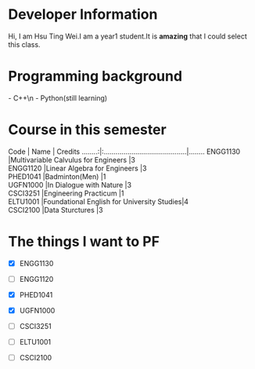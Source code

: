 <h1>Developer Information </h1>
Hi, I am Hsu Ting Wei.I am a year1 student.It is <strong>amazing</strong> that I could select this class.
<h1>Programming background</h1>
- C++\n
- Python(still learning)
<h1>Course in this semester</h1>

 Code    | Name                                      | Credits
........:|:..........................................|........
ENGG1130 |Multivariable Calvulus for Engineers       |3       
ENGG1120 |Linear Algebra for Engineers               |3       
PHED1041 |Badminton(Men)                             |1       
UGFN1000 |In Dialogue with Nature                    |3       
CSCI3251 |Engineering Practicum                      |1       
ELTU1001 |Foundational English for University Studies|4       
CSCI2100 |Data Sturctures                            |3       

<h1>The things I want to PF</h1>

- [x] ENGG1130
- [ ] ENGG1120
- [x] PHED1041
- [x] UGFN1000
- [ ] CSCI3251
- [ ] ELTU1001
- [ ] CSCI2100
                                                                                                                                                                                      

